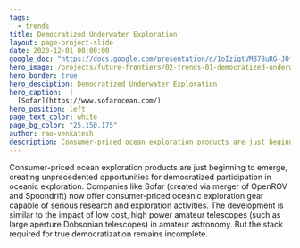 ```yaml
---
tags:
  - trends
title: Democratized Underwater Exploration
layout: page-project-slide
date: 2020-12-01 00:00:00
google_doc: "https://docs.google.com/presentation/d/1oIziqtVM878uRG-JOfrQNvGFsQWKP_S_W8cLkhQlXvA/edit#slide=id.g86ae70180b_36_177"
hero_image: /projects/future-frontiers/02-trends-01-democratized-underwater-exploration-01.jpg
hero_border: true
hero_desciption: Democratized Underwater Exploration
hero_caption:  |
  [Sofar](https://www.sofarocean.com/)
hero_position: left
page_text_color: white
page_bg_color: "25,150,175"
author: rao-venkatesh
description: Consumer-priced ocean exploration products are just beginning to emerge, creating unprecedented opportunities for democratized participation in oceanic exploration.
---
```

Consumer-priced ocean exploration products are just beginning to emerge, creating unprecedented opportunities for democratized participation in oceanic exploration. Companies like Sofar (created via merger of OpenROV and Spoondrift) now offer consumer-priced oceanic exploration gear capable of serious research and exploration activities. The development is similar to the impact of low cost, high power amateur telescopes (such as large aperture Dobsonian telescopes) in amateur astronomy. But the stack required for true democratization remains incomplete.
